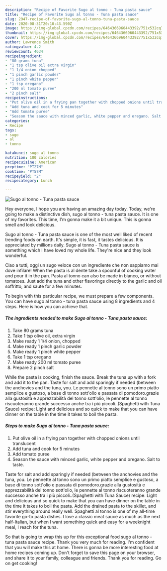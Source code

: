 ```yaml
---
description: "Recipe of Favorite Sugo al tonno - Tuna pasta sauce"
title: "Recipe of Favorite Sugo al tonno - Tuna pasta sauce"
slug: 2947-recipe-of-favorite-sugo-al-tonno-tuna-pasta-sauce
date: 2020-08-31T20:10:43.590Z
image: https://img-global.cpcdn.com/recipes/6464366960443392/751x532cq70/sugo-al-tonno-tuna-pasta-sauce-recipe-main-photo.jpg
thumbnail: https://img-global.cpcdn.com/recipes/6464366960443392/751x532cq70/sugo-al-tonno-tuna-pasta-sauce-recipe-main-photo.jpg
cover: https://img-global.cpcdn.com/recipes/6464366960443392/751x532cq70/sugo-al-tonno-tuna-pasta-sauce-recipe-main-photo.jpg
author: Lawrence Smith
ratingvalue: 4.2
reviewcount: 4634
recipeingredient:
- "80 grams tuna"
- "1 tsp olive oil extra virgin"
- "1 1/4 onion chopped"
- "1 pinch garlic powder"
- "1 pinch white pepper"
- "1 tsp oregano"
- "200 ml tomato puree"
- "2 pinch salt"
recipeinstructions:
- "Put olive oil in a frying pan together with chopped onions until translucent"
- "Add tuna and cook for 5 minutes"
- "Add tomato puree"
- "Season the sauce with minced garlic, white pepper and oregano. Salt to taste."
categories:
- Recipe
tags:
- sugo
- al
- tonno

katakunci: sugo al tonno 
nutrition: 100 calories
recipecuisine: American
preptime: "PT27M"
cooktime: "PT57M"
recipeyield: "2"
recipecategory: Lunch

---
```



![Sugo al tonno - Tuna pasta sauce](https://img-global.cpcdn.com/recipes/6464366960443392/751x532cq70/sugo-al-tonno-tuna-pasta-sauce-recipe-main-photo.jpg)

Hey everyone, I hope you are having an amazing day today. Today, we're going to make a distinctive dish, sugo al tonno - tuna pasta sauce. It is one of my favorites. This time, I'm gonna make it a bit unique. This is gonna smell and look delicious.

Sugo al tonno - Tuna pasta sauce is one of the most well liked of recent trending foods on earth. It's simple, it is fast, it tastes delicious. It is appreciated by millions daily. Sugo al tonno - Tuna pasta sauce is something which I have loved my whole life. They're nice and they look wonderful.

Ciao a tutti, oggi un sugo veloce con un ingrediente che non sappiamo mai dove infilare! When the pasta is al dente take a spoonful of cooking water and pour it in the pan. Pasta al tonno can also be made in bianco, or without tomatoes. Just add the tuna and other flavorings directly to the garlic and oil soffritto, and saute for a few minutes.


To begin with this particular recipe, we must prepare a few components. You can have sugo al tonno - tuna pasta sauce using 8 ingredients and 4 steps. Here is how you can achieve that.

<!--inarticleads1-->

##### The ingredients needed to make Sugo al tonno - Tuna pasta sauce:

1. Take 80 grams tuna
1. Take 1 tsp olive oil, extra virgin
1. Make ready 1 1/4 onion, chopped
1. Make ready 1 pinch garlic powder
1. Make ready 1 pinch white pepper
1. Take 1 tsp oregano
1. Make ready 200 ml tomato puree
1. Prepare 2 pinch salt


While the pasta is cooking, finish the sauce. Break the tuna up with a fork and add it to the pan. Taste for salt and add sparingly if needed (between the anchovies and the tuna, you. Le pennette al tonno sono un primo piatto semplice e gustoso, a base di tonno sott&#39;olio e passata di pomodoro.grazie alla gustosità e apprezzabilità del tonno sott&#39;olio, le pennette al tonno riscuoteranno grande successo anche tra i più piccoli..(Spaghetti with Tuna Sauce) recipe: Light and delicious and so quick to make that you can have dinner on the table in the time it takes to boil the pasta. 

<!--inarticleads2-->

##### Steps to make Sugo al tonno - Tuna pasta sauce:

1. Put olive oil in a frying pan together with chopped onions until translucent
1. Add tuna and cook for 5 minutes
1. Add tomato puree
1. Season the sauce with minced garlic, white pepper and oregano. Salt to taste.


Taste for salt and add sparingly if needed (between the anchovies and the tuna, you. Le pennette al tonno sono un primo piatto semplice e gustoso, a base di tonno sott&#39;olio e passata di pomodoro.grazie alla gustosità e apprezzabilità del tonno sott&#39;olio, le pennette al tonno riscuoteranno grande successo anche tra i più piccoli..(Spaghetti with Tuna Sauce) recipe: Light and delicious and so quick to make that you can have dinner on the table in the time it takes to boil the pasta. Add the drained pasta to the skillet, and stir everything around really well. Spaghetti al tonno is one of my all-time favorite go-to pasta dishes. I love a classic meat sauce as much as the next half-Italian, but when I want something quick and easy for a weeknight meal, I reach for the tuna. 

So that is going to wrap this up for this exceptional food sugo al tonno - tuna pasta sauce recipe. Thank you very much for reading. I'm confident that you will make this at home. There is gonna be more interesting food at home recipes coming up. Don't forget to save this page on your browser, and share it to your family, colleague and friends. Thank you for reading. Go on get cooking!
